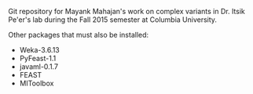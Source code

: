Git repository for Mayank Mahajan's work on complex variants in Dr. Itsik Pe'er's lab during the Fall 2015 semester at Columbia University.

Other packages that must also be installed:

* Weka-3.6.13
* PyFeast-1.1
* javaml-0.1.7
* FEAST
* MIToolbox
